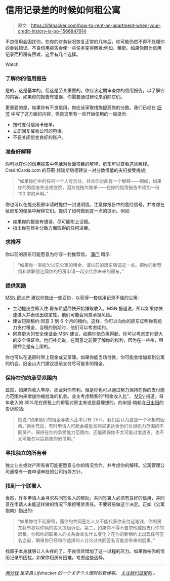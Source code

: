 # 信用记录差的时候如何租公寓

> 原文：<https://lifehacker.com/how-to-rent-an-apartment-when-your-credit-history-is-po-1566847914>

不良信用会困扰你。在你的财务状况恢复正常的几年后，你可能仍然不得不处理你的金钱错误。不良信用报告会使一些任务变得困难:例如，租房。如果你因为信用记录而租房有困难，这里有几个选择。

Watch

### 了解你的信用报告

是的，这是基本的。但这是至关重要的。你应该定期审查你的信用报告，以了解它的内容。如果你的报告有错误，你需要通过辩论来消除它们。

更重要的是，如果你有不良信用，你应该采取措施提高你的分数。我们已经在 [细节](http://lifehacker.com/10-ways-you-can-improve-your-credit-score-right-now-5834187) 中写了这方面的内容，但是这里有一些开始使用的一般提示:

*   按时支付信用卡账单。
*   立即回复催收公司的电话。
*   不要关闭信誉良好的账户。

### 准备好解释

你可以在你的信用报告中包括对负面项目的解释，房东可以查看这些解释。CreditCards.com 的莎莉·赫瑞斯塔德建议一对分数很低的夫妇接受挑战:

> “如果你们中的任何一个人有负分，并且你对此有一个解释——例如，如果你的男朋友失业或住院，因为他拖欠账单——在你的信用报告中添加一份 100 字的声明。”

你也可以在提交租房申请时提供一封说明信。注意你报告中的危险信号，并考虑在给房东的便条中解释它们。提供了如何做到这一点的提示。例如:

*   如果你的报告有错误，尽可能附上证据。
*   指出你在修补分数方面取得的任何进展。

### 求推荐

你以前的房东可能愿意为你写一封推荐信。 [藩门](http://homeguides.sfgate.com/can-rent-new-apartment-credit-bad-1870.html) 暗示:

> “如果你一直拖欠以前公寓的租金，请以前的房东强调这一点。把你的推荐信和求职信连同你的租房申请一起交给你未来的房东。”

### 提供奖励

[MSN 房地产](http://realestate.msn.com/how-to-rent-with-low-or-no-credit) 建议你做出一些妥协，以获得一套信用记录不佳的公寓:

*   主动提出立即入住:房东希望尽快开始赚取收入。MSN 报道说，所以如果你快速进入并表现出稳定性，他们可能会同意承担风险。
*   建议短期租约:同意 3 到 6 个月的租约。这样，你可以向你的房东证明你有能力支付租金，当租约到期时，他们可以考虑续约。
*   同意更大的安全保证金:MSN 建议，如果你能负担得起，你可以考虑支付更大的安全保证金。他们补充说，在同意之前要了解你的权利，因为在一些州，租房押金是有上限的。

你也可以在退房时带上现金或支票簿。如果你能当场付款，你可能会增加拿到公寓的机会。旧金山大门建议提前支付尽可能多的租金。

### 保持在你的承受范围内

显然，如果你收入丰厚，那会对你有利。但是你也可以通过努力保持在你的支付能力范围内来增加你被批准的机会。业主考虑租客的“租金收入比”， [MSN](http://realestate.msn.com/how-to-rent-with-low-or-no-credit) 报道。将年收入的 35%花在房租上的房客对房主来说是最理想的。的米娅·梅勒[今日出租](http://renttoday.us/)的告诉网站:

> 她说:“如果他们的租金与收入比率只有 25%，我们会认为这是一个积极的因素。”她补充说，有时申请人可能会被批准购买更适合他们负担能力范围的不同房产。保持在你的承受能力范围内，还能确保你不太可能过度透支，也不太可能在以后损害你的信用。”

### 寻找独立的所有者

独立业主或财产所有者可能更愿意与你的情况合作，并考虑你的解释。公寓管理公司通常有一套申请审批的公司指导方针。

### 找到一个联署人

当然，许多申请人会寻求共同签名人的帮助。共同签署人必须有良好的信用，并同意在申请人未能这样做的情况下承担租赁责任。不要轻易做这个决定。正如《公寓指南》指出的:

> “如果你付不起房租，而你的共同签名人又不能代表你支付这笔钱，你的房东将有权以你俩的名义提起诉讼。第二，如果你不得不要求他或她支付你的房租，你和你的联署人的关系会发生什么变化？在你的新租约上出现任何签名之前，确保你已经和你选择的人讨论过共同签名可能会带来的后果。”

找房子本身就够让人头疼的了。不良信贷增加了这一过程的压力。如果你被你的信用记录所困扰，如果你租房有困难，考虑这些选择。

* * *

[*两分钱*](http://twocents.lifehacker.com/) *是来自 Lifehacker 的一个关于个人理财的新博客。* [*关注我们这里的*](https://twitter.com/TwoCentsLH) *。*
